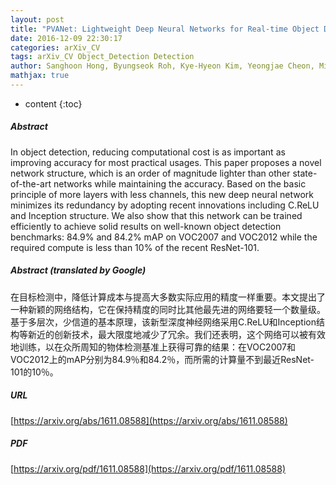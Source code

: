 ```yaml
---
layout: post
title: "PVANet: Lightweight Deep Neural Networks for Real-time Object Detection"
date: 2016-12-09 22:30:17
categories: arXiv_CV
tags: arXiv_CV Object_Detection Detection
author: Sanghoon Hong, Byungseok Roh, Kye-Hyeon Kim, Yeongjae Cheon, Minje Park
mathjax: true
---
```


* content
{:toc}

##### Abstract
In object detection, reducing computational cost is as important as improving accuracy for most practical usages. This paper proposes a novel network structure, which is an order of magnitude lighter than other state-of-the-art networks while maintaining the accuracy. Based on the basic principle of more layers with less channels, this new deep neural network minimizes its redundancy by adopting recent innovations including C.ReLU and Inception structure. We also show that this network can be trained efficiently to achieve solid results on well-known object detection benchmarks: 84.9% and 84.2% mAP on VOC2007 and VOC2012 while the required compute is less than 10% of the recent ResNet-101.

##### Abstract (translated by Google)
在目标检测中，降低计算成本与提高大多数实际应用的精度一样重要。本文提出了一种新颖的网络结构，它在保持精度的同时比其他最先进的网络要轻一个数量级。基于多层次，少信道的基本原理，该新型深度神经网络采用C.ReLU和Inception结构等新近的创新技术，最大限度地减少了冗余。我们还表明，这个网络可以被有效地训练，以在众所周知的物体检测基准上获得可靠的结果：在VOC2007和VOC2012上的mAP分别为84.9％和84.2％，而所需的计算量不到最近ResNet-101的10％。

##### URL
[https://arxiv.org/abs/1611.08588](https://arxiv.org/abs/1611.08588)

##### PDF
[https://arxiv.org/pdf/1611.08588](https://arxiv.org/pdf/1611.08588)


